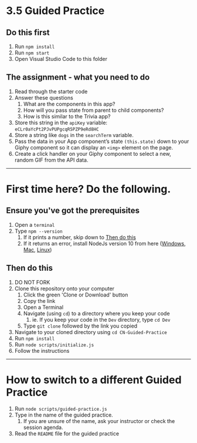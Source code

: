 # 3.5 Guided Practice

## Do this first

1. Run `npm install`
2. Run `npm start`
3. Open Visual Studio Code to this folder

## The assignment - what you need to do

1. Read through the starter code
2. Answer these questions
   1. What are the components in this app?
   2. How will you pass state from parent to child components?
   3. How is this similar to the Trivia app?
3. Store this string in the `apiKey` variable: `eCLr0aYcPt2PJvPUPgcqR5PZP9eRd8HC`
4. Store a string like `dogs` in the `searchTerm` variable.
5. Pass the data in your App component’s state `(this.state)` down to your Giphy component so it can display an `<img>` element on the page.
6. Create a click handler on your Giphy component to select a new, random GIF from the API data.

------

# First time here? Do the following.

## Ensure you've got the prerequisites

1. Open a `terminal`
2. Type `npm --version`
   1. If it prints a number, skip down to [Then do this](#Then-do-this)
   2. If it returns an error, install NodeJs version 10 from here ([Windows](https://nodejs.org/dist/latest-v10.x/node-v10.19.0-x64.msi), [Mac](https://nodejs.org/dist/latest-v10.x/node-v10.19.0.pkg), [Linux](https://nodejs.org/dist/latest-v10.x/node-v10.19.0-linux-x64.tar.gz))

## Then do this

1. DO NOT FORK
1. Clone this repository onto your computer
   1. Click the green 'Clone or Download' button
   1. Copy the link
   1. Open a Terminal
   1. Navigate (using `cd`) to a directory where you keep your code
      1. ie. If you keep your code in the `Dev` directory, type `cd Dev`
   1. Type `git clone` followed by the link you copied
2. Navigate to your cloned directory using `cd CN-Guided-Practice`
3. Run `npm install`
4. Run `node scripts/initialize.js`
5. Follow the instructions

------

# How to switch to a different Guided Practice

1. Run `node scripts/guided-practice.js`
2. Type in the name of the guided practice.
   1. If you are unsure of the name, ask your instructor or check the session agenda.
3. Read the `README` file for the guided practice
